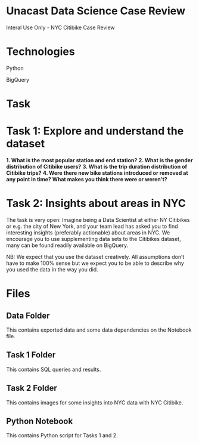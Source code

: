 # Unacast Data Science Case Review
Interal Use Only - NYC Citibike
Case Review


# Technologies
Python

BigQuery

# Task
# Task 1: Explore and understand the dataset
**1. What is the most popular station and end station?**
**2. What is the gender distribution of Citibike users?**
**3. What is the trip duration distribution of Citibike trips?**
**4. Were there new bike stations introduced or removed at any point in time? What makes you think there were or weren't?**

# Task 2: Insights about areas in NYC
The task is very open: Imagine being a Data Scientist at either NY Citibikes or e.g. the city of
New York, and your team lead has asked you to find interesting insights (preferably actionable)
about areas in NYC. We encourage you to use supplementing data sets to the Citibikes dataset,
many can be found readily available on BigQuery.

NB: We expect that you use the dataset creatively. All assumptions don’t have to make 100%
sense but we expect you to be able to describe why you used the data in the way you did.

# Files
## Data Folder
This contains exported data and some data dependencies on the Notebook file.

## Task 1 Folder
This contains SQL queries and results.

## Task 2 Folder
This contains images for some insights into NYC data with NYC Citibike.

## Python Notebook
This contains Python script for Tasks 1 and 2.
